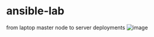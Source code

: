 # ansible-lab
from laptop master node to server deployments
![image](https://github.com/masonville17/ansible-lab/assets/90802741/6c17065d-5da8-45f5-b9f7-1e4ce19032db)

